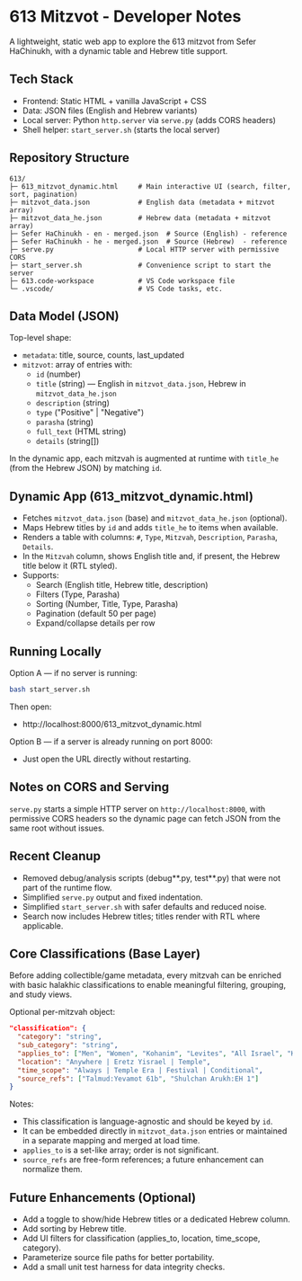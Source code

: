 # 613 Mitzvot - Developer Notes

A lightweight, static web app to explore the 613 mitzvot from Sefer HaChinukh, with a dynamic table and Hebrew title support.

## Tech Stack

- Frontend: Static HTML + vanilla JavaScript + CSS
- Data: JSON files (English and Hebrew variants)
- Local server: Python `http.server` via `serve.py` (adds CORS headers)
- Shell helper: `start_server.sh` (starts the local server)

## Repository Structure

```
613/
├─ 613_mitzvot_dynamic.html     # Main interactive UI (search, filter, sort, pagination)
├─ mitzvot_data.json            # English data (metadata + mitzvot array)
├─ mitzvot_data_he.json         # Hebrew data (metadata + mitzvot array)
├─ Sefer HaChinukh - en - merged.json  # Source (English) - reference
├─ Sefer HaChinukh - he - merged.json  # Source (Hebrew)  - reference
├─ serve.py                     # Local HTTP server with permissive CORS
├─ start_server.sh              # Convenience script to start the server
├─ 613.code-workspace           # VS Code workspace file
└─ .vscode/                     # VS Code tasks, etc.
```

## Data Model (JSON)

Top-level shape:

- `metadata`: title, source, counts, last_updated
- `mitzvot`: array of entries with:
  - `id` (number)
  - `title` (string) — English in `mitzvot_data.json`, Hebrew in `mitzvot_data_he.json`
  - `description` (string)
  - `type` ("Positive" | "Negative")
  - `parasha` (string)
  - `full_text` (HTML string)
  - `details` (string[])

In the dynamic app, each mitzvah is augmented at runtime with `title_he` (from the Hebrew JSON) by matching `id`.

## Dynamic App (613_mitzvot_dynamic.html)

- Fetches `mitzvot_data.json` (base) and `mitzvot_data_he.json` (optional).
- Maps Hebrew titles by `id` and adds `title_he` to items when available.
- Renders a table with columns: `#`, `Type`, `Mitzvah`, `Description`, `Parasha`, `Details`.
- In the `Mitzvah` column, shows English title and, if present, the Hebrew title below it (RTL styled).
- Supports:
  - Search (English title, Hebrew title, description)
  - Filters (Type, Parasha)
  - Sorting (Number, Title, Type, Parasha)
  - Pagination (default 50 per page)
  - Expand/collapse details per row

## Running Locally

Option A — if no server is running:

```bash
bash start_server.sh
```

Then open:

- http://localhost:8000/613_mitzvot_dynamic.html

Option B — if a server is already running on port 8000:

- Just open the URL directly without restarting.

## Notes on CORS and Serving

`serve.py` starts a simple HTTP server on `http://localhost:8000`, with permissive CORS headers so the dynamic page can fetch JSON from the same root without issues.

## Recent Cleanup

- Removed debug/analysis scripts (debug*\*.py, test*\*.py) that were not part of the runtime flow.
- Simplified `serve.py` output and fixed indentation.
- Simplified `start_server.sh` with safer defaults and reduced noise.
- Search now includes Hebrew titles; titles render with RTL where applicable.

## Core Classifications (Base Layer)

Before adding collectible/game metadata, every mitzvah can be enriched with basic halakhic classifications to enable meaningful filtering, grouping, and study views.

Optional per-mitzvah object:

```json
"classification": {
  "category": "string",
  "sub_category": "string",
  "applies_to": ["Men", "Women", "Kohanim", "Levites", "All Israel", "Kings"],
  "location": "Anywhere | Eretz Yisrael | Temple",
  "time_scope": "Always | Temple Era | Festival | Conditional",
  "source_refs": ["Talmud:Yevamot 61b", "Shulchan Arukh:EH 1"]
}
```

Notes:

- This classification is language-agnostic and should be keyed by `id`.
- It can be embedded directly in `mitzvot_data.json` entries or maintained in a separate mapping and merged at load time.
- `applies_to` is a set-like array; order is not significant.
- `source_refs` are free-form references; a future enhancement can normalize them.

## Future Enhancements (Optional)

- Add a toggle to show/hide Hebrew titles or a dedicated Hebrew column.
- Add sorting by Hebrew title.
- Add UI filters for classification (applies_to, location, time_scope, category).
- Parameterize source file paths for better portability.
- Add a small unit test harness for data integrity checks.

```

```
